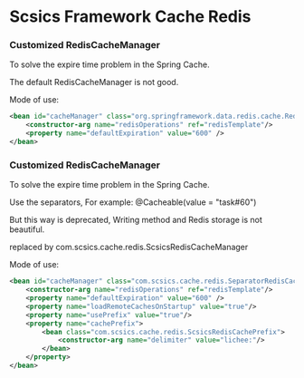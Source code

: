 # Scsics Framework Cache Redis

### Customized RedisCacheManager

To solve the expire time problem in the Spring Cache.

The default RedisCacheManager is not good.

Mode of use:

```xml
<bean id="cacheManager" class="org.springframework.data.redis.cache.RedisCacheManager">
	<constructor-arg name="redisOperations" ref="redisTemplate"/>
	<property name="defaultExpiration" value="600" />
</bean>
```

### Customized RedisCacheManager

To solve the expire time problem in the Spring Cache.

Use the separators, For example: @Cacheable(value = "task#60")

But this way is deprecated, Writing method and Redis storage is not beautiful.

replaced by com.scsics.cache.redis.ScsicsRedisCacheManager

Mode of use:

```xml
<bean id="cacheManager" class="com.scsics.cache.redis.SeparatorRedisCacheManager">
	<constructor-arg name="redisOperations" ref="redisTemplate"/>
	<property name="defaultExpiration" value="600" />
	<property name="loadRemoteCachesOnStartup" value="true"/>
	<property name="usePrefix" value="true"/>
	<property name="cachePrefix">
		<bean class="com.scsics.cache.redis.ScsicsRedisCachePrefix">
			<constructor-arg name="delimiter" value="lichee:"/>
		</bean>
	</property> 
</bean>
```

